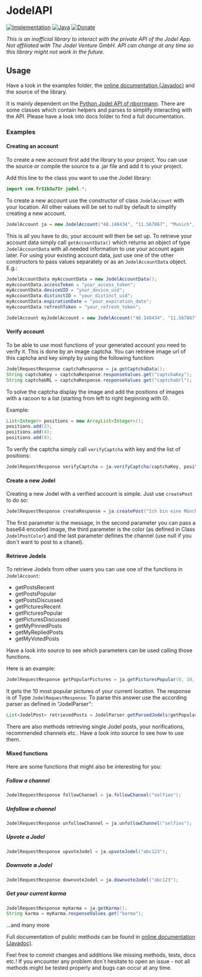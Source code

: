 # JodelAPI
[![Implementation](https://img.shields.io/badge/api--version-4.45.2-brightgreen.svg)]() [![Java](https://img.shields.io/badge/java-8-brightgreen.svg)]() [![Donate](https://img.shields.io/badge/donate-PayPal-brightgreen.svg)](https://www.paypal.com/cgi-bin/webscr?cmd=_s-xclick&hosted_button_id=5654A67GA3GHA)

*This is an inofficial library to interact with the private API of the Jodel App. Not affiliated with The Jodel Venture GmbH. API can change at any time so this library might not work in the future.*

## Usage
Have a look in the examples folder, the [online documentation (Javadoc)](https://fr31b3u73r.github.io/JodelAPI/) and the source of the library.

It is mainly dependent on the [Python Jodel API of nborrmann](https://github.com/nborrmann/jodel_api). There are some classes which contain helpers and parses to simplify interacting with the API. Please have a look into docs folder to find a full documentation.

### Examples

#### Creating an account
To create a new account first add the library to your project. You can use the source or compile the source to a .jar file and add it to your project.

Add this line to the class you want to use the Jodel library:
```java
import com.fr31b3u73r.jodel.*;
```

To create a new account use the constructor of class ```JodelAccount``` with your location. All other values will be set to null by default to simplify creating a new account.
```java
JodelAccount ja = new JodelAccount("48.148434", "11.567867", "Munich", "DE", "Munich");
```

This is all you have to do, your account will then be set up. To retrieve your account data simply call ```getAccountData()``` which returns an object of type ```JodelAccountData``` with all needed information to use your account again later.
For using your existing account data, just use one of the other constructors to pass values separately or as an ```JodelAccountData``` object.
E.g.:
```java
JodelAccountData myAccountData = new JodelAccountData();
myAccountData.accessToken = "your_access_token";
myAccountData.deviceUID = "your_device_uid";
myAccountData.distinctID = "your_distinct_uid";
myAccountData.expirationDate = "your_expiration_date";
myAccountData.refreshToken = "your_refresh_token";

JodelAccount myJodelAccount = new JodelAccount("48.148434", "11.567867", "Munich", "DE", "Munich", false, myAccountData);
```

#### Verify account
To be able to use most functions of your generated account you need to verify it. This is done by an image captcha. You can retrieve image url of this captcha and key simply by using the following function:
```java
JodelRequestResponse captchaResponse = ja.getCaptchaData();
String captchaKey = captchaResponse.responseValues.get("captchaKey");
String captchaURL = captchaResponse.responseValues.get("captchaUrl");
```

To solve the captcha display the image and add the positions of images with a racoon to a list (starting from left to right beginning with 0).

Example:
```java
List<Integer> positions = new ArrayList<Integer>();
positions.add(2);
positions.add(4);
positions.add(8);
```

To verify the captcha simply call ```verifyCaptcha``` with key and the list of positions:
```java
JodelRequestResponse verifyCaptcha = ja.verifyCaptcha(captchaKey, positions);
```


#### Create a new Jodel
Creating a new Jodel with a verified account is simple. Just use ```createPost``` to do so:
```java
JodelRequestResponse createResponse = ja.createPost("Ich bin eine Münchner Ampel", null, JodelPostColor.RED, null);
```
The first parameter is the message, in the second parameter you can pass a base64 encoded image, the third parameter is the color (as defined in Class ```JodelPostColor```) and the last parameter defines the channel (use null if you don´t want to post to a chanel).


#### Retrieve Jodels
To retrieve Jodels from other users you can use one of the functions in ```JodelAccount```:
* getPostsRecent
* getPostsPopular
* getPostsDiscussed
* getPicturesRecent
* getPicturesPopular
* getPicturesDiscussed
* getMyPinnedPosts
* getMyRepliedPosts
* getMyVotedPosts

Have a look into source to see which parameters can be used calling those functions.

Here is an example:
```java
JodelRequestResponse getPopularPictures = ja.getPicturesPopular(0, 10, null);
```
It gets the 10 most popular pictures of your current location. The response is of Type ```JodelRequestResponse```. To parse this answer use the according parser as defined in "JodelParser":
```java
List<JodelPost> retrievedPosts = JodelParser.getParsedJodels(getPopularPictures.rawResponseMessage);
```

There are also methods retrieving single Jodel posts, your norifications, recommended channels etc.. Have a look into source to see how to use them.

#### Mixed functions
Here are some functions that might also be interesting for you:
##### Follow a channel
```java
JodelRequestResponse followChannel = ja.followChannel("selfies");
```
##### Unfollow a channel
```java
JodelRequestResponse unfollowChannel = ja.unfollowChannel("selfies");
```
##### Upvote a Jodel
```java
JodelRequestResponse upvoteJodel = ja.upvoteJodel("abc123");
```
##### Downvote a Jodel
```java
JodelRequestResponse downvoteJodel = ja.downvoteJodel("abc123");
```
##### Get your current karma
```java
JodelRequestResponse myKarma = ja.getKarma();
String karma = myKarma.responseValues.get("karma");
```
...and many more

Full documentation of public methods can be found in [online documentation (Javadoc)](https://fr31b3u73r.github.io/JodelAPI/).

Feel free to commit changes and additions like missing methods, tests, docs etc.!
If you encounter any problem don´t hesitate to open an issue - not all methods might be tested properly and bugs can occur at any time.